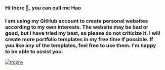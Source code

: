 ### Hi there 👋, you can call me Hao
### I am using my GitHub account to create personal websites according to my own interests. The website may be bad or good, but I have tried my best, so please do not criticize it. I will create more portfolio templates in my free time if possible. If you like any of the templates, feel free to use them. I'm happy to be able to assist you.

[![trophy](https://github-profile-trophy.vercel.app/?username=haolu253&column=3&theme=gruvbox&row=2)](https://github.com/ryo-ma/github-profile-trophy)

<!--
**haolu253/haolu253** is a ✨ _special_ ✨ repository because its `README.md` (this file) appears on your GitHub profile.

Here are some ideas to get you started:

- 🔭 I’m currently working on ...
- 🌱 I’m currently learning ...
- 👯 I’m looking to collaborate on ...
- 🤔 I’m looking for help with ...
- 💬 Ask me about ...
- 📫 How to reach me: ...
- 😄 Pronouns: ...
- ⚡ Fun fact: ...
-->
